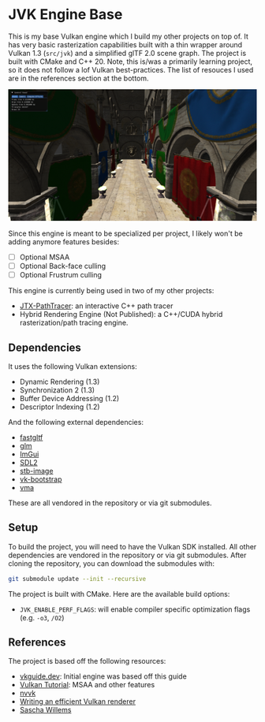 # JVK Engine Base

This is my base Vulkan engine which I build my other projects on top of. It has very basic rasterization capabilities built with a thin wrapper around Vulkan 1.3 (`src/jvk`) and a simplified glTF 2.0 scene graph. The project is built with CMake and C++ 20. Note, this is/was a primarily learning project, so it does not follow a lof Vulkan best-practices. The list of resouces I used are in the references section at the bottom.

![readme.png](readme.png)

Since this engine is meant to be specialized per project, I likely won't be adding anymore features besides:
 - [ ] Optional MSAA
 - [ ] Optional Back-face culling
 - [ ] Optional Frustrum culling

This engine is currently being used in two of my other projects:
 - [JTX-PathTracer](https://github.com/jebikoh/jvk-pathtracer): an interactive C++ path tracer
 - Hybrid Rendering Engine (Not Published): a C++/CUDA hybrid rasterization/path tracing engine.

## Dependencies

It uses the following Vulkan extensions:
 - Dynamic Rendering (1.3)
 - Synchronization 2 (1.3)
 - Buffer Device Addressing (1.2)
 - Descriptor Indexing (1.2)

And the following external dependencies:
 - [fastgltf](https://github.com/spnda/fastgltf)
 - [glm](https://github.com/g-truc/glm)
 - [ImGui](https://github.com/ocornut/imgui)
 - [SDL2](https://github.com/libsdl-org/SDL)
 - [stb-image](https://github.com/nothings/stb/blob/master/stb_image.h)
 - [vk-bootstrap](https://github.com/charles-lunarg/vk-bootstrap)
 - [vma](https://github.com/GPUOpen-LibrariesAndSDKs/VulkanMemoryAllocator)

These are all vendored in the repository or via git submodules.

## Setup

To build the project, you will need to have the Vulkan SDK installed. All other dependencies are vendored in the repository or via git submodules. After cloning the repository, you can download the submodules with:

```bash
git submodule update --init --recursive
```

The project is built with CMake. Here are the available build options:
 - `JVK_ENABLE_PERF_FLAGS`: will enable compiler specific optimization flags (e.g. `-o3`, `/O2`)

## References

The project is based off the following resources:
 - [vkguide.dev](https://vkguide.dev/): Initial engine was based off this guide
 - [Vulkan Tutorial](https://vulkan-tutorial.com/): MSAA and other features
 - [nvvk](https://github.com/nvpro-samples/nvpro_core/tree/master/nvvk)
 - [Writing an efficient Vulkan renderer](https://zeux.io/2020/02/27/writing-an-efficient-vulkan-renderer/)
 - [Sascha Willems](https://github.com/SaschaWillems/Vulkan)
